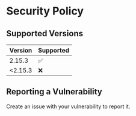 # Security Policy

## Supported Versions

| Version | Supported          |
| ------- | ------------------ |
| 2.15.3  | :white_check_mark: |
| <2.15.3 | :x:                |

## Reporting a Vulnerability

Create an issue with your vulnerability to report it.

